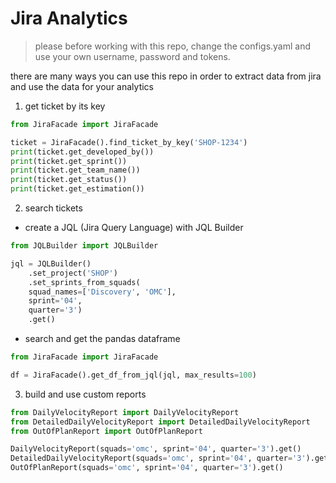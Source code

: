# Jira Analytics

> please before working with this repo, change the configs.yaml and use your own username, password and tokens.

there are many ways you can use this repo in order to extract data from jira and use the data for your analytics

1. get ticket by its key

```python
from JiraFacade import JiraFacade

ticket = JiraFacade().find_ticket_by_key('SHOP-1234')
print(ticket.get_developed_by())
print(ticket.get_sprint())
print(ticket.get_team_name())
print(ticket.get_status())
print(ticket.get_estimation())
```

2. search tickets

- create a JQL (Jira Query Language) with JQL Builder

```python
from JQLBuilder import JQLBuilder

jql = JQLBuilder()
    .set_project('SHOP')
    .set_sprints_from_squads(
    squad_names=['Discovery', 'OMC'],
    sprint='04',
    quarter='3')
    .get()
```

- search and get the pandas dataframe

```python
from JiraFacade import JiraFacade

df = JiraFacade().get_df_from_jql(jql, max_results=100)
```


3. build and use custom reports

```python
from DailyVelocityReport import DailyVelocityReport
from DetailedDailyVelocityReport import DetailedDailyVelocityReport
from OutOfPlanReport import OutOfPlanReport

DailyVelocityReport(squads='omc', sprint='04', quarter='3').get()
DetailedDailyVelocityReport(squads='omc', sprint='04', quarter='3').get()
OutOfPlanReport(squads='omc', sprint='04', quarter='3').get()
```